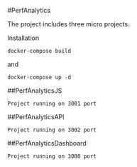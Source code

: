 #PerfAnalytics

The project includes three micro projects.

Installation

`docker-compose build`

and

`docker-compose up -d`


##PerfAnalyticsJS

`Project running on 3001 port`

##PerfAnalyticsAPI

`Project running on 3002 port`
 
##PerfAnalyticsDashboard

`Project running on 3000 port`

